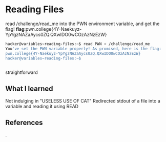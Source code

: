 # Reading Files
read /challenge/read_me into the PWN environment variable, and get the flag! 
**flag**:pwn.college{4Y-Naekuyz-YpYgzNAZaAycs0ZQ.QXwIDO0wCOzAzNzEzW}




```bash
hacker@variables~reading-files:~$ read PWN < /challenge/read_me
You've set the PWN variable properly! As promised, here is the flag:
pwn.college{4Y-Naekuyz-YpYgzNAZaAycs0ZQ.QXwIDO0wCOzAzNzEzW}
hacker@variables~reading-files:~$ 



```
straightforward
## What I learned
Not indulging in "USELESS USE OF CAT"
Redirected stdout of a file into a variable and reading it using READ
## References 
.